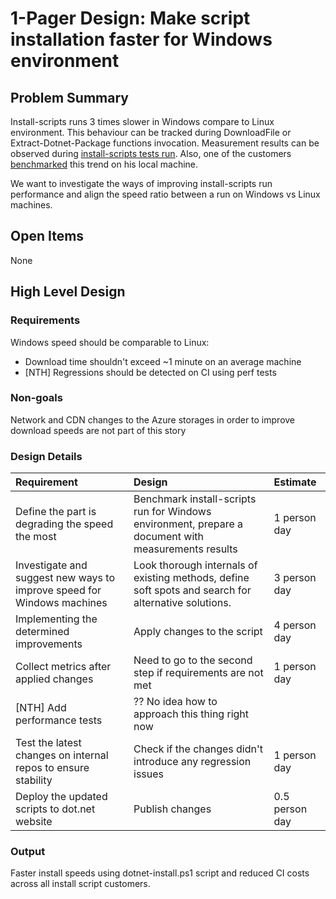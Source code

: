 # 1-Pager Design: Make script installation faster for Windows environment #

## Problem Summary ##
Install-scripts runs 3 times slower in Windows compare to Linux environment. This behaviour can be tracked during DownloadFile or Extract-Dotnet-Package functions invocation. Measurement results can be observed during [install-scripts tests run](https://dev.azure.com/dnceng/internal/_build?definitionId=1019).
Also, one of the customers [benchmarked](https://github.com/actions/setup-dotnet/issues/260#issue-1105497391) this trend on his local machine.

We want to investigate the ways of improving install-scripts run performance and align the speed ratio between a run on Windows vs Linux machines.

## Open Items ##
None

## High Level Design ##

### Requirements ###
Windows speed should be comparable to Linux:
- Download time shouldn't exceed ~1 minute on an average machine
- [NTH] Regressions should be detected on CI using perf tests

### Non-goals ###
Network and CDN changes to the Azure storages in order to improve download speeds are not part of this story

### Design Details ###
|Requirement|Design|Estimate|
|:---|:---|:---|
|Define the part is degrading the speed the most|Benchmark install-scripts run for Windows environment, prepare a document with measurements results|1 person day|
|Investigate and suggest new ways to improve speed for Windows machines| Look thorough internals of existing methods, define soft spots and search for alternative solutions.|3 person day|
|Implementing the determined improvements|Apply changes to the script|4 person day|
|Collect metrics after applied changes|Need to go to the second step if requirements are not met|1 person day|
|[NTH] Add performance tests|?? No idea how to approach this thing right now||
|Test the latest changes on internal repos to ensure stability|Check if the changes didn't introduce any regression issues|1 person day|
|Deploy the updated scripts to dot.net website|Publish changes|0.5 person day|

### Output ###
Faster install speeds using dotnet-install.ps1 script and reduced CI costs across all install script customers.
